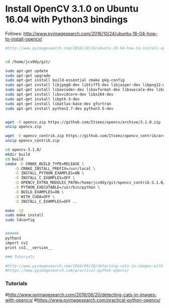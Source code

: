 # Install OpenCV 3.1.0 on Ubuntu 16.04 with Python3 bindings

Follows: http://www.pyimagesearch.com/2016/10/24/ubuntu-16-04-how-to-install-opencv/

```bash
#http://www.pyimagesearch.com/2016/10/24/ubuntu-16-04-how-to-install-opencv/


cd /home/jcx9dy/git/

sudo apt-get update
sudo apt-get upgrade
sudo apt-get install build-essential cmake pkg-config
sudo apt-get install libjpeg8-dev libtiff5-dev libjasper-dev libpng12-dev
sudo apt-get install libavcodec-dev libavformat-dev libswscale-dev libv4l-dev
sudo apt-get install libxvidcore-dev libx264-dev
sudo apt-get install libgtk-3-dev
sudo apt-get install libatlas-base-dev gfortran
sudo apt-get install python2.7-dev python3.5-dev


wget -O opencv.zip https://github.com/Itseez/opencv/archive/3.1.0.zip
unzip opencv.zip

wget -O opencv_contrib.zip https://github.com/Itseez/opencv_contrib/archive/3.1.0.zip
unzip opencv_contrib.zip

cd opencv-3.1.0/
mkdir build
cd build
cmake -D CMAKE_BUILD_TYPE=RELEASE \
    -D CMAKE_INSTALL_PREFIX=/usr/local \
    -D INSTALL_PYTHON_EXAMPLES=ON \
    -D INSTALL_C_EXAMPLES=OFF \
    -D OPENCV_EXTRA_MODULES_PATH=/home/jcx9dy/git/opencv_contrib-3.1.0/modules \
    -D PYTHON_EXECUTABLE=/usr/bin/python \
    -D BUILD_EXAMPLES=ON \
    -D WITH_CUDA=OFF \
    -D INSTALL_C_EXAMPLES=OFF ..

make -j8
sudo make install
sudo ldconfig


######
python3
import cv2
print cv2.__version__

### Tutorials

#http://www.pyimagesearch.com/2016/06/20/detecting-cats-in-images-with-opencv/
#https://www.pyimagesearch.com/practical-python-opencv/
```

### Tutorials

#http://www.pyimagesearch.com/2016/06/20/detecting-cats-in-images-with-opencv/
#https://www.pyimagesearch.com/practical-python-opencv/
